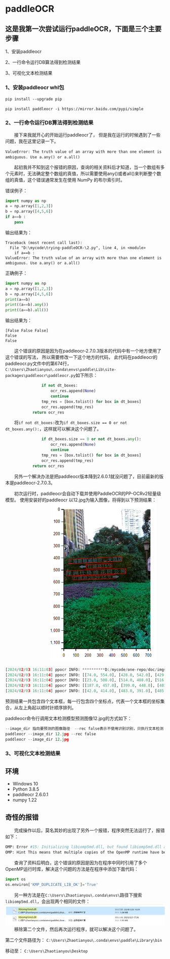 # paddleOCR
## 这是我第一次尝试运行paddleOCR，下面是三个主要步骤
1、安装paddleocr

2、一行命令运行DB算法得到检测结果

3、可视化文本检测结果


### 1、安装paddleocr whl包
`pip install --upgrade pip`

`pip install paddleocr -i https://mirror.baidu.com/pypi/simple`

### 2、一行命令运行DB算法得到检测结果

&ensp;&ensp;&ensp;&ensp;接下来我就开心的开始运行paddleocr了，
但是我在运行的时候遇到了一些问题，我在这里记录一下。

`ValueError: The truth value of an array with more than one element is ambiguous. Use a.any() or a.all()`

&ensp;&ensp;&ensp;&ensp;起初我并不知到这个报错的原因，查询的相关资料后才知道，当一个数组有多个元素时，无法确定整个数组的真值，所以需要使用any()或者all()来判断整个数组的真值，这个错误通常发生在使用 NumPy 的布尔索引时。

错误例子：
```python
import numpy as np
a = np.array([1,2,3])
b = np.array([4,5,6]) 
if a==b :
    pass
```
输出结果为：
```
Traceback (most recent call last):
  File "D:\mycode\trying-paddleOCR-\2.py", line 4, in <module>
    if a==b :
ValueError: The truth value of an array with more than one element is ambiguous. Use a.any() or a.all()
```
正确例子：
```python
import numpy as np
a = np.array([1,2,3])
b = np.array([4,5,6])
print(a==b)
print((a==b).any())
print((a==b).all())
```
输出结果为：
```
[False False False]
False
False
```
&ensp;&ensp;&ensp;&ensp;这个错误的原因是因为在paddleocr-2.7.0.3版本的代码中有一个地方使用了这个错误的写法，
所以需要修改一下这个地方的代码，
此代码在paddleocr的paddleocr.py文件中的第674行，
`C:\Users\Zhaotianyou\.conda\envs\paddle\Lib\site-packages\paddleocr\paddleocr.py`如下所示：
```python
                if not dt_boxes:
                    ocr_res.append(None)
                    continue
                tmp_res = [box.tolist() for box in dt_boxes]
                ocr_res.append(tmp_res)
            return ocr_res
```
&ensp;&ensp;&ensp;&ensp;将`if not dt_boxes:`改为`if dt_boxes.size == 0 or not dt_boxes.any():`，这样就可以解决这个问题了。
```python
                if dt_boxes.size == 0 or not dt_boxes.any():
                    ocr_res.append(None)
                    continue
                tmp_res = [box.tolist() for box in dt_boxes]
                ocr_res.append(tmp_res)
            return ocr_res
```
&ensp;&ensp;&ensp;&ensp;另外一个解决办法是把paddleocr版本降到2.6.0.1就没问题了，目前最新的版本是paddleocr-2.7.0.3。

&ensp;&ensp;&ensp;&ensp;初次运行时，paddleocr会自动下载并使用PaddleOCR的PP-OCRv2轻量级模型。
使用安装好的paddleocr 以12.jpg为输入图像，将得到以下预测结果：
&ensp;&ensp;&ensp;&ensp;&ensp;&ensp;&ensp;&ensp;&ensp;&ensp;&ensp;&ensp;&ensp;&ensp;&ensp;&ensp;&ensp;&ensp;&ensp;&ensp;![result.png](result.png)
```python
[2024/02/03 16:11:03] ppocr INFO: **********D:/mycode/one-repo/doc/imgs/12.jpg**********
[2024/02/03 16:11:04] ppocr INFO: [[74.0, 554.0], [428.0, 542.0], [429.0, 571.0], [75.0, 582.0]]
[2024/02/03 16:11:04] ppocr INFO: [[23.0, 508.0], [514.0, 488.0], [516.0, 529.0], [25.0, 549.0]]
[2024/02/03 16:11:04] ppocr INFO: [[187.0, 457.0], [399.0, 448.0], [401.0, 480.0], [188.0, 489.0]]
[2024/02/03 16:11:04] ppocr INFO: [[42.0, 414.0], [483.0, 391.0], [485.0, 428.0], [44.0, 451.0]]
```
预测结果一共包含四个文本框，每一行包含四个坐标点，代表一个文本框的坐标集合，从左上角起以顺时针顺序排列。

paddleocr命令行调用文本检测模型预测图像12.jpg的方式如下：
```python
--image_dir 指向要预测的图像路径  --rec false表示不使用识别识别，只执行文本检测
paddleocr --image_dir 12.jpg --rec false
paddleocr --image_dir 12.jpg
```
### 3、可视化文本检测结果

## 环境
- Windows 10
- Python 3.8.5
- paddleocr 2.6.0.1
- numpy  1.22
## 奇怪的报错

&ensp;&ensp;&ensp;&ensp;完成操作以后，莫名其妙的出现了另外一个报错，程序突然无法运行了，报错如下：
```python
OMP: Error #15: Initializing libiomp5md.dll, but found libiomp5md.dll already initialized.
OMP: Hint This means that multiple copies of the OpenMP runtime have been linked into the program. That is dangerous, since it can degrade performance or cause incorrect results. T
```
&ensp;&ensp;&ensp;&ensp;查询了资料后明白，这个错误的原因是因为在程序中同时引用了多个OpenMP运行时库，解决这个问题的方法是在程序中添加下面代码：
```python
import os
os.environ['KMP_DUPLICATE_LIB_OK']='True'
```
&ensp;&ensp;&ensp;&ensp;另一种方法是在`C:\Users\Zhaotianyou\.conda\envs\`路径下搜索`libiomp5md.dll`，会出现两个相同的文件：
![img.png](img.png)
&ensp;&ensp;&ensp;&ensp;移除第二个文件，然后再次运行程序，就可以解决这个问题了。

第二个文件路径为：
`C:\Users\Zhaotianyou\.conda\envs\paddle\Library\bin`

移动至：
`C:\Users\Zhaotianyou\Desktop`